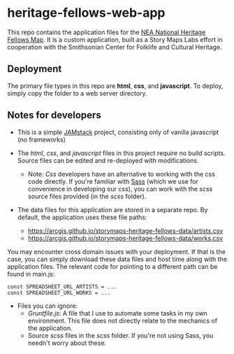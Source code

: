 # heritage-fellows-web-app

This repo contains the application files for the [NEA National Heritage Fellows Map](https://storymaps.esri.com/stories/2017/heritage-fellows/map.html).  It is a custom application, built as a Story Maps Labs effort in cooperation with the Smithsonian Center for Folklife and Cultural Heritage.  

## Deployment

The primary file types in this repo are **html**, **css**, and **javascript**.  To deploy, simply copy the folder to a web server directory.

## Notes for developers

* This is a simple [JAMstack](https://jamstack.org/) project, consisting only of vanilla javascript (no frameworks)

* The *html*, *css*, and *javascript* files in this project require no build scripts.  Source files can be edited and re-deployed with modifications.

	* Note: *Css* developers have an alternative to working with the css code directly. If you're familiar with [Sass](https://sass-lang.com/) (which we use for convenience in developing our css), you can work with the *scss* source files provided (in the *scss* folder).

* The data files for this application are stored in a separate repo.  By default, the application uses these file paths:
	* https://arcgis.github.io/storymaps-heritage-fellows-data/artists.csv
	* https://arcgis.github.io/storymaps-heritage-fellows-data/works.csv
	
You may encounter cross domain issues with your deployment.  If that is the case, you can simply download these data files and host time along with the application files.  The relevant code for pointing to a different path can be found in main.js:



	const SPREADSHEET_URL_ARTISTS = ...
	const SPREADSHEET_URL_WORKS = ...


* Files you can ignore:
	* *Gruntfile.js*: A file that I use to automate some tasks in my own environment.  This file does not directly relate to the mechanics of the application.
	* Source *scss* files in the *scss* folder. If you're not using Sass, you needn't worry about these.
